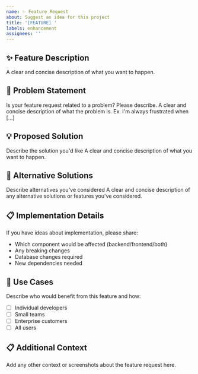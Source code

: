 ```yaml
---
name: ✨ Feature Request
about: Suggest an idea for this project
title: '[FEATURE] '
labels: enhancement
assignees: ''
---
```


## ✨ Feature Description
A clear and concise description of what you want to happen.

## 🎯 Problem Statement
Is your feature request related to a problem? Please describe.
A clear and concise description of what the problem is. Ex. I'm always frustrated when [...]

## 💡 Proposed Solution
Describe the solution you'd like
A clear and concise description of what you want to happen.

## 🔄 Alternative Solutions
Describe alternatives you've considered
A clear and concise description of any alternative solutions or features you've considered.

## 📋 Implementation Details
If you have ideas about implementation, please share:
- Which component would be affected (backend/frontend/both)
- Any breaking changes
- Database changes required
- New dependencies needed

## 🎯 Use Cases
Describe who would benefit from this feature and how:
- [ ] Individual developers
- [ ] Small teams
- [ ] Enterprise customers
- [ ] All users

## 📋 Additional Context
Add any other context or screenshots about the feature request here.